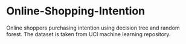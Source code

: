 # Online-Shopping-Intention
 Online shoppers purchasing intention using decision tree and random forest.
The dataset is taken from UCI machine learning repository.
